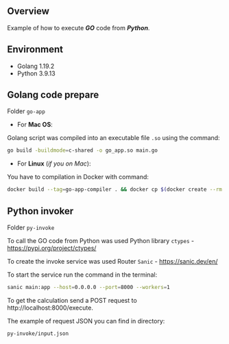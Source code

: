 ## Overview

Example of how to execute **_GO_** code from **_Python_**.

## Environment

- Golang 1.19.2
- Python 3.9.13

## Golang code prepare

Folder `go-app`

 - For **Mac OS**:

Golang script was compiled into an executable file `.so` using the command:

```bash
go build -buildmode=c-shared -o go_app.so main.go
```

- For **Linux** (_if you on Mac_):

You have to compilation in Docker with command:
```bash
docker build --tag=go-app-compiler . && docker cp $(docker create --rm go-app-compiler):app/go_app_linux.so go_app_linux.so
```

## Python invoker

Folder `py-invoke`

To call the GO code from Python was used Python library `ctypes` - https://pypi.org/project/ctypes/

To create the invoke service was used Router `Sanic` - https://sanic.dev/en/

To start the service run the command in the terminal:

```bash
sanic main:app --host=0.0.0.0 --port=8000 --workers=1
```

To get the calculation send a POST request to http://localhost:8000/execute. 

The example of request JSON you can find in directory:
```bash
py-invoke/input.json
```